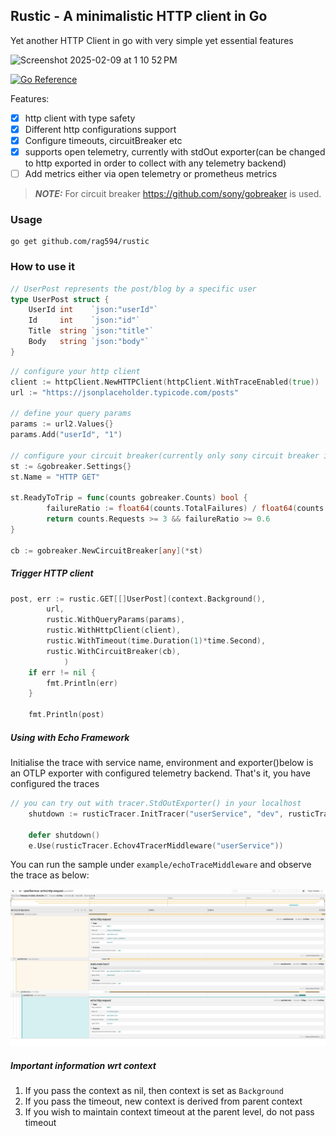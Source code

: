 ## Rustic - A minimalistic HTTP client in Go

Yet another HTTP Client in go with very simple yet essential features

<img width="638" alt="Screenshot 2025-02-09 at 1 10 52 PM" src="https://github.com/user-attachments/assets/cb016287-0016-4de8-800f-84eb890de9ca" />

[![Go Reference](https://pkg.go.dev/badge/github.com/rag594/rustic.svg)](https://pkg.go.dev/github.com/rag594/rustic)

Features:
- [x] http client with type safety
- [x] Different http configurations support
- [x] Configure timeouts, circuitBreaker etc
- [x] supports open telemetry, currently with stdOut exporter(can be changed to http exported in order to collect with any telemetry backend)
- [ ] Add metrics either via open telemetry or prometheus metrics

> **_NOTE:_**  For circuit breaker https://github.com/sony/gobreaker is used.

### Usage

```shell
go get github.com/rag594/rustic
```

### How to use it

```go
// UserPost represents the post/blog by a specific user 
type UserPost struct {
	UserId int    `json:"userId"`
	Id     int    `json:"id"`
	Title  string `json:"title"`
	Body   string `json:"body"`
}
```

```go
// configure your http client
client := httpClient.NewHTTPClient(httpClient.WithTraceEnabled(true))
url := "https://jsonplaceholder.typicode.com/posts"

// define your query params
params := url2.Values{}
params.Add("userId", "1")

// configure your circuit breaker(currently only sony circuit breaker is supported)
st := &gobreaker.Settings{}
st.Name = "HTTP GET"

st.ReadyToTrip = func(counts gobreaker.Counts) bool {
        failureRatio := float64(counts.TotalFailures) / float64(counts.Requests)
        return counts.Requests >= 3 && failureRatio >= 0.6
}

cb := gobreaker.NewCircuitBreaker[any](*st)
```

##### Trigger HTTP client

```go
post, err := rustic.GET[[]UserPost](context.Background(),
        url,
        rustic.WithQueryParams(params),
        rustic.WithHttpClient(client),
        rustic.WithTimeout(time.Duration(1)*time.Second),
        rustic.WithCircuitBreaker(cb), 
			)
    if err != nil {
        fmt.Println(err)
    }

    fmt.Println(post)
```

##### Using with Echo Framework

Initialise the trace with service name, environment and exporter()below is an OTLP exporter with configured telemetry backend. That's it, you have configured the traces
```go
// you can try out with tracer.StdOutExporter() in your localhost
	shutdown := rusticTracer.InitTracer("userService", "dev", rusticTracer.OTLPExporter("localhost", "4318"))

	defer shutdown()
	e.Use(rusticTracer.Echov4TracerMiddleware("userService"))
```
You can run the sample under `example/echoTraceMiddleware` and observe the trace as below:

<img width="638" alt="Screenshot 2025-02-09 at 1 10 52 PM" src="assets/trace-example.png" />


##### Important information wrt context

1. If you pass the context as nil, then context is set as `Background`
2. If you pass the timeout, new context is derived from parent context
3. If you wish to maintain context timeout at the parent level, do not pass timeout

